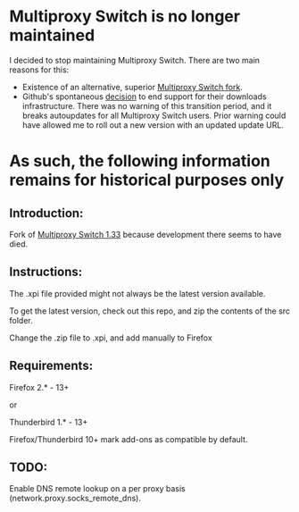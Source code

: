 Multiproxy Switch is no longer maintained
======================

I decided to stop maintaining Multiproxy Switch. There are two main reasons for this:
* Existence of an alternative, superior [Multiproxy Switch fork](https://addons.mozilla.org/firefox/addon/proxy-selector/).
* Github's spontaneous [decision](https://github.com/blog/1302-goodbye-uploads) to end support for their downloads infrastructure. There was no warning of this transition period, and it breaks autoupdates for all Multiproxy Switch users. Prior warning could have allowed me to roll out a new version with an updated update URL.

As such, the following information remains for historical purposes only
======================


Introduction:
----------------------
Fork of [Multiproxy Switch 1.33](http://multiproxyswitch.blogspot.com/) because development there seems to have died.

Instructions:
----------------------
The .xpi file provided might not always be the latest version available.

To get the latest version, check out this repo, and zip the contents of the src folder.

Change the .zip file to .xpi, and add manually to Firefox

Requirements:
----------------------
Firefox 2.* - 13+

or

Thunderbird 1.* - 13+

Firefox/Thunderbird 10+ mark add-ons as compatible by default.

TODO:
----------------------
Enable DNS remote lookup on a per proxy basis (network.proxy.socks_remote_dns).
